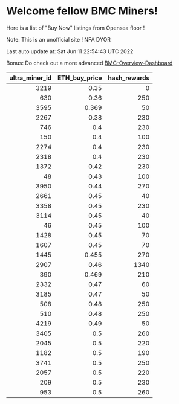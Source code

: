# Welcome fellow BMC Miners!
Here is a list of "Buy Now" listings from Opensea floor !

Note: This is an unofficial site ! NFA DYOR

Last auto update at: Sat Jun 11 22:54:43 UTC 2022

Bonus: Do check out a more advanced [BMC-Overview-Dashboard](https://dune.com/defifunk/BMC-Overview-Dashboard)


|   ultra_miner_id |   ETH_buy_price |   hash_rewards |
|-----------------:|----------------:|---------------:|
|             3219 |           0.35  |              0 |
|              630 |           0.36  |            250 |
|             3595 |           0.369 |             50 |
|             2267 |           0.38  |            230 |
|              746 |           0.4   |            230 |
|              150 |           0.4   |            100 |
|             2274 |           0.4   |            230 |
|             2318 |           0.4   |            230 |
|             1372 |           0.42  |            230 |
|               48 |           0.43  |            100 |
|             3950 |           0.44  |            270 |
|             2661 |           0.45  |             40 |
|             3358 |           0.45  |            230 |
|             3114 |           0.45  |             40 |
|               46 |           0.45  |            100 |
|             1428 |           0.45  |             70 |
|             1607 |           0.45  |             70 |
|             1445 |           0.455 |            270 |
|             2907 |           0.46  |           1340 |
|              390 |           0.469 |            210 |
|             2332 |           0.47  |             60 |
|             3185 |           0.47  |             50 |
|              508 |           0.48  |            250 |
|              510 |           0.48  |            250 |
|             4219 |           0.49  |             50 |
|             3405 |           0.5   |            260 |
|             2045 |           0.5   |            220 |
|             1182 |           0.5   |            190 |
|             3741 |           0.5   |            250 |
|             2057 |           0.5   |            220 |
|              209 |           0.5   |            230 |
|              953 |           0.5   |            260 |